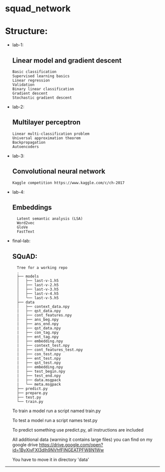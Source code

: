 # squad_network

# Structure:
- lab-1:
    ## Linear model and gradient descent
      Basic classification
      Supervised learning basics
      Linear regression
      Validation
      Binary linear classification
      Gradient descent
      Stochastic gradient descent
- lab-2:
    ## Multilayer perceptron
      Linear multi-classification problem
      Universal approximation theorem
      Backpropagation
      Autoencoders
- lab-3:
    ## Convolutional neural network
      Kaggle competition https://www.kaggle.com/c/ch-2017
- lab-4:

    ## Embeddings
        Latent semantic analysis (LSA)
        Word2vec
        GloVe
        FastText

- final-lab:
    ## SQuAD:
        Tree for a working repo
        .
        ├── models
        │   ├── last-v-1.h5
        │   ├── last-v-2.h5
        │   ├── last-v-3.h5
        │   ├── last-v-4.h5
        │   └── last-v-5.h5
        ├── data
        │   ├── context_data.npy
        |   ├── qst_data.npy
        |   ├── cont_features.npy
        │   ├── ans_beg.npy
        |   ├── ans_end.npy
        |   ├── qst_data.npy
        |   ├── con_tag.npy
        |   ├── ent_tag.npy
        │   ├── embedding.npy
        |   ├── context_test.npy
        |   ├── cont_features_test.npy
        |   ├── con_test.npy
        |   ├── ent_test.npy
        |   ├── qst_test.npy
        |   ├── embedding.npy
        |   ├── test_begin.npy
        |   ├── test_end.npy
        |   ├── data.msgpack
        |   └── meta.msgpack
        ├── predict.py
        ├── prepare.py
        ├── test.py
        └── train.py
    
    To train a model run a script named train.py
    
    To test a model run a script names test.py
    
    To predict something use predict.py, all instructions are included

    All additional data (warning it contains large files) you can find on my google drive https://drive.google.com/open?id=1ByXivFXI3dlh9NVhfFINGEATPFW8N1Ww
    
    You have to move it in directory 'data'
    




_________________________________________________________



